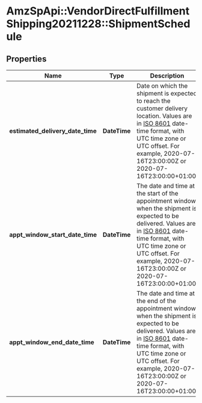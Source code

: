# AmzSpApi::VendorDirectFulfillmentShipping20211228::ShipmentSchedule

## Properties
Name | Type | Description | Notes
------------ | ------------- | ------------- | -------------
**estimated_delivery_date_time** | **DateTime** | Date on which the shipment is expected to reach the customer delivery location. Values are in [ISO 8601](https://developer-docs.amazon.com/sp-api/docs/iso-8601) date-time format, with UTC time zone or UTC offset. For example, 2020-07-16T23:00:00Z or 2020-07-16T23:00:00+01:00. | [optional] 
**appt_window_start_date_time** | **DateTime** | The date and time at the start of the appointment window when the shipment is expected to be delivered. Values are in [ISO 8601](https://developer-docs.amazon.com/sp-api/docs/iso-8601) date-time format, with UTC time zone or UTC offset. For example, 2020-07-16T23:00:00Z or 2020-07-16T23:00:00+01:00. | [optional] 
**appt_window_end_date_time** | **DateTime** | The date and time at the end of the appointment window when the shipment is expected to be delivered. Values are in [ISO 8601](https://developer-docs.amazon.com/sp-api/docs/iso-8601) date-time format, with UTC time zone or UTC offset. For example, 2020-07-16T23:00:00Z or 2020-07-16T23:00:00+01:00. | [optional] 

